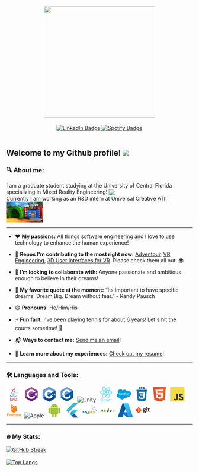 <div id="header" align="center">
  <img src="https://user-images.githubusercontent.com/61568218/213026145-a0f1a8fc-f02f-422f-89a9-302663d8d07c.gif" width="300" height="300"/>
</div>

<br />
<div id="badges" align="center">
  <a href="https://www.linkedin.com/in/wanyea/">
    <img src="https://img.shields.io/badge/LinkedIn-blue?style=for-the-badge&logo=linkedin&logoColor=white" alt="LinkedIn Badge"/>
  </a>
  <a href="https://open.spotify.com/user/wanyea.barbel?si=b0f915f1f1524047">
    <img src="https://img.shields.io/badge/Spotify-brightgreen?style=for-the-badge&logo=spotify&logoColor=black" alt="Spotify Badge"/>
  </a>
</div>

<div id="profile_visits" align="center">
  <img src="https://komarev.com/ghpvc/?username=Wanyea&style=flat-square&color=blue" alt=""/>
</div>

## Welcome to my Github profile! <img src="https://media.giphy.com/media/hvRJCLFzcasrR4ia7z/giphy.gif" width="30px"/>

### 🔍 About me: 
I am a graduate student studying at the University of Central Florida specializing in Mixed Reality Engineering! <img align="center" src= "https://user-images.githubusercontent.com/61568218/213039435-3d951a60-9c71-473b-bacd-0e68018a6be0.png" width="30">
</br> Currently I am working as an R&D intern at Universal Creative ATI! 
<img align="center" src= "source/super-nintendo-world-universal-studios.gif" width="100px">

---
- ❤️ **My passions:** All things software engineering and I love to use technology to enhance the human experience! 

- 🔭 **Repos I'm contributing to the most right now:** [Adventour](https://github.com/Wanyea/Adventour), [VR Engineering](https://github.com/Wanyea/VR-Engineering), [3D User Interfaces for VR](https://github.com/Wanyea/3D-User-Interfaces-for-VR). Please check them all out! 😎

- 👯 **I’m looking to collaborate with:** Anyone passionate and ambitious enough to believe in their dreams! 


- 💬 **My favorite quote at the moment:** “Its important to have specific dreams. Dream Big. Dream without fear.” - Randy Pausch 


- 😄 **Pronouns:** He/Him/His


- ⚡ **Fun fact:** I've been playing tennis for about 6 years! Let's hit the courts sometime! 🎾


- 📬 **Ways to contact me:** [Send me an email](mailto:wanyeabarbel@gmail.com)!

- 📝 **Learn more about my experiences:** [Check out my resume](https://github.com/Wanyea/Wanyea/files/10441019/WanyeaBarbelResumeUpdated.pdf)!

---

### :hammer_and_wrench: Languages and Tools:
<div>
  <img src="https://github.com/devicons/devicon/blob/master/icons/java/java-original-wordmark.svg" title="Java" alt="Java" width="40" height="40"/>&nbsp;
  <img src="https://github.com/devicons/devicon/blob/master/icons/csharp/csharp-original.svg" title="CSharp" alt="CSharp" width="40" height="40"/>&nbsp;
  <img src="https://github.com/devicons/devicon/blob/master/icons/cplusplus/cplusplus-original.svg" title="CPP" alt="CPP" width="40" height="40"/>&nbsp;
  <img src="https://github.com/devicons/devicon/blob/master/icons/c/c-original.svg" title="C" alt="C" width="40" height="40"/>&nbsp;
  <img src="https://user-images.githubusercontent.com/61568218/213057063-85091bfe-78c6-4379-a975-2a2632e6cce7.png" title="Unity" alt="Unity" width="35" height="40"/>&nbsp;
  <img src="https://github.com/devicons/devicon/blob/master/icons/react/react-original-wordmark.svg" title="React" alt="React" width="40" height="40"/>&nbsp;
  <img src="https://github.com/devicons/devicon/blob/master/icons/salesforce/salesforce-original.svg" title="Salesforce" alt="Flutter" width="40" height="40"/>&nbsp;
  <img src="https://github.com/devicons/devicon/blob/master/icons/css3/css3-plain-wordmark.svg"  title="CSS3" alt="CSS" width="40" height="40"/>&nbsp;
  <img src="https://github.com/devicons/devicon/blob/master/icons/html5/html5-original.svg" title="HTML5" alt="HTML" width="40" height="40"/>&nbsp;
  <img src="https://github.com/devicons/devicon/blob/master/icons/javascript/javascript-original.svg" title="JavaScript" alt="JavaScript" width="40" height="40"/>&nbsp;
  <img src="https://github.com/devicons/devicon/blob/master/icons/firebase/firebase-plain-wordmark.svg" title="Firebase" alt="Firebase" width="40" height="40"/>&nbsp;
  <img src="https://user-images.githubusercontent.com/61568218/213056463-11d18f8f-f644-4733-9039-7dde919e839c.png" title="Apple" alt="Apple" width="35"height="40"/>&nbsp;
  <img src="https://github.com/devicons/devicon/blob/master/icons/android/android-original.svg" title="Android" alt="Android" width="40" height="40"/>&nbsp;
  <img src="https://github.com/devicons/devicon/blob/master/icons/flutter/flutter-original.svg" title="Flutter" alt="Flutter" width="40" height="40"/>&nbsp;
  <img src="https://github.com/devicons/devicon/blob/master/icons/mysql/mysql-original-wordmark.svg" title="MySQL"  alt="MySQL" width="40" height="40"/>&nbsp;
  <img src="https://github.com/devicons/devicon/blob/master/icons/nodejs/nodejs-original-wordmark.svg" title="NodeJS" alt="NodeJS" width="40" height="40"/>&nbsp;
  <img src="https://github.com/devicons/devicon/blob/master/icons/azure/azure-original.svg" title="Azure" alt="Azure" width="40" height="40"/>&nbsp;
  <img src="https://github.com/devicons/devicon/blob/master/icons/git/git-original-wordmark.svg" title="Git" **alt="Git" width="40" height="40"/>
</div>

---
### :fire: My Stats: 
[![GitHub Streak](http://github-readme-streak-stats.herokuapp.com?user=Wanyea&theme=dark&background=000000)](https://git.io/streak-stats)
&nbsp;
&nbsp;
&nbsp;
<br />
<br />
[![Top Langs](https://github-readme-stats.vercel.app/api/top-langs/?username=Wanyea&layout=compact&theme=vision-friendly-dark)](https://github.com/anuraghazra/github-readme-stats)

